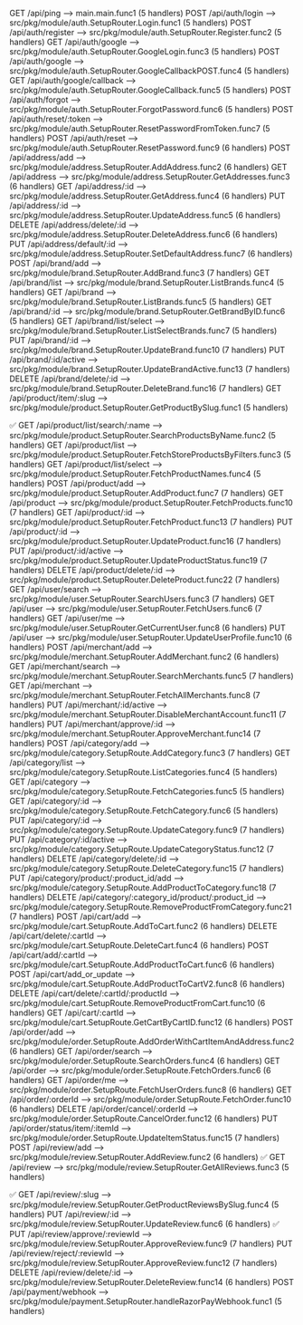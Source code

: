 GET    /api/ping                 --> main.main.func1 (5 handlers)
POST   /api/auth/login           --> src/pkg/module/auth.SetupRouter.Login.func1 (5 handlers)
POST   /api/auth/register        --> src/pkg/module/auth.SetupRouter.Register.func2 (5 handlers)
GET    /api/auth/google          --> src/pkg/module/auth.SetupRouter.GoogleLogin.func3 (5 handlers)
POST   /api/auth/google          --> src/pkg/module/auth.SetupRouter.GoogleCallbackPOST.func4 (5 handlers)
GET    /api/auth/google/callback --> src/pkg/module/auth.SetupRouter.GoogleCallback.func5 (5 handlers)
POST   /api/auth/forgot          --> src/pkg/module/auth.SetupRouter.ForgotPassword.func6 (5 handlers)
POST   /api/auth/reset/:token    --> src/pkg/module/auth.SetupRouter.ResetPasswordFromToken.func7 (5 handlers)
POST   /api/auth/reset           --> src/pkg/module/auth.SetupRouter.ResetPassword.func9 (6 handlers)
POST   /api/address/add          --> src/pkg/module/address.SetupRouter.AddAddress.func2 (6 handlers)
GET    /api/address              --> src/pkg/module/address.SetupRouter.GetAddresses.func3 (6 handlers)
GET    /api/address/:id          --> src/pkg/module/address.SetupRouter.GetAddress.func4 (6 handlers)
PUT    /api/address/:id          --> src/pkg/module/address.SetupRouter.UpdateAddress.func5 (6 handlers)
DELETE /api/address/delete/:id   --> src/pkg/module/address.SetupRouter.DeleteAddress.func6 (6 handlers)
PUT    /api/address/default/:id  --> src/pkg/module/address.SetupRouter.SetDefaultAddress.func7 (6 handlers)
POST   /api/brand/add            --> src/pkg/module/brand.SetupRouter.AddBrand.func3 (7 handlers)
GET    /api/brand/list           --> src/pkg/module/brand.SetupRouter.ListBrands.func4 (5 handlers)
GET    /api/brand                --> src/pkg/module/brand.SetupRouter.ListBrands.func5 (5 handlers)
GET    /api/brand/:id            --> src/pkg/module/brand.SetupRouter.GetBrandByID.func6 (5 handlers)
GET    /api/brand/list/select    --> src/pkg/module/brand.SetupRouter.ListSelectBrands.func7 (5 handlers)
PUT    /api/brand/:id            --> src/pkg/module/brand.SetupRouter.UpdateBrand.func10 (7 handlers)
PUT    /api/brand/:id/active     --> src/pkg/module/brand.SetupRouter.UpdateBrandActive.func13 (7 handlers)
DELETE /api/brand/delete/:id     --> src/pkg/module/brand.SetupRouter.DeleteBrand.func16 (7 handlers)
GET    /api/product/item/:slug   --> src/pkg/module/product.SetupRouter.GetProductBySlug.func1 (5 handlers)

✅ GET    /api/product/list/search/:name --> src/pkg/module/product.SetupRouter.SearchProductsByName.func2 (5 handlers)
GET    /api/product/list         --> src/pkg/module/product.SetupRouter.FetchStoreProductsByFilters.func3 (5 handlers)
GET    /api/product/list/select  --> src/pkg/module/product.SetupRouter.FetchProductNames.func4 (5 handlers)
POST   /api/product/add          --> src/pkg/module/product.SetupRouter.AddProduct.func7 (7 handlers)
GET    /api/product              --> src/pkg/module/product.SetupRouter.FetchProducts.func10 (7 handlers)
GET    /api/product/:id          --> src/pkg/module/product.SetupRouter.FetchProduct.func13 (7 handlers)
PUT    /api/product/:id          --> src/pkg/module/product.SetupRouter.UpdateProduct.func16 (7 handlers)
PUT    /api/product/:id/active   --> src/pkg/module/product.SetupRouter.UpdateProductStatus.func19 (7 handlers)
DELETE /api/product/delete/:id   --> src/pkg/module/product.SetupRouter.DeleteProduct.func22 (7 handlers)
GET    /api/user/search          --> src/pkg/module/user.SetupRouter.SearchUsers.func3 (7 handlers)
GET    /api/user                 --> src/pkg/module/user.SetupRouter.FetchUsers.func6 (7 handlers)
GET    /api/user/me              --> src/pkg/module/user.SetupRouter.GetCurrentUser.func8 (6 handlers)
PUT    /api/user                 --> src/pkg/module/user.SetupRouter.UpdateUserProfile.func10 (6 handlers)
POST   /api/merchant/add         --> src/pkg/module/merchant.SetupRouter.AddMerchant.func2 (6 handlers)
GET    /api/merchant/search      --> src/pkg/module/merchant.SetupRouter.SearchMerchants.func5 (7 handlers)
GET    /api/merchant             --> src/pkg/module/merchant.SetupRouter.FetchAllMerchants.func8 (7 handlers)
PUT    /api/merchant/:id/active  --> src/pkg/module/merchant.SetupRouter.DisableMerchantAccount.func11 (7 handlers)
PUT    /api/merchant/approve/:id --> src/pkg/module/merchant.SetupRouter.ApproveMerchant.func14 (7 handlers)
POST   /api/category/add         --> src/pkg/module/category.SetupRoute.AddCategory.func3 (7 handlers)
GET    /api/category/list        --> src/pkg/module/category.SetupRoute.ListCategories.func4 (5 handlers)
GET    /api/category             --> src/pkg/module/category.SetupRoute.FetchCategories.func5 (5 handlers)
GET    /api/category/:id         --> src/pkg/module/category.SetupRoute.FetchCategory.func6 (5 handlers)
PUT    /api/category/:id         --> src/pkg/module/category.SetupRoute.UpdateCategory.func9 (7 handlers)
PUT    /api/category/:id/active  --> src/pkg/module/category.SetupRoute.UpdateCategoryStatus.func12 (7 handlers)
DELETE /api/category/delete/:id  --> src/pkg/module/category.SetupRoute.DeleteCategory.func15 (7 handlers)
PUT    /api/category/product/:product_id/add --> src/pkg/module/category.SetupRoute.AddProductToCategory.func18 (7 handlers)
DELETE /api/category/:category_id/product/:product_id --> src/pkg/module/category.SetupRoute.RemoveProductFromCategory.func21 (7 handlers)
POST   /api/cart/add             --> src/pkg/module/cart.SetupRoute.AddToCart.func2 (6 handlers)
DELETE /api/cart/delete/:cartId  --> src/pkg/module/cart.SetupRoute.DeleteCart.func4 (6 handlers)
POST   /api/cart/add/:cartId     --> src/pkg/module/cart.SetupRoute.AddProductToCart.func6 (6 handlers)
POST   /api/cart/add_or_update   --> src/pkg/module/cart.SetupRoute.AddProductToCartV2.func8 (6 handlers)
DELETE /api/cart/delete/:cartId/:productId --> src/pkg/module/cart.SetupRoute.RemoveProductFromCart.func10 (6 handlers)
GET    /api/cart/:cartId         --> src/pkg/module/cart.SetupRoute.GetCartByCartID.func12 (6 handlers)
POST   /api/order/add            --> src/pkg/module/order.SetupRoute.AddOrderWithCartItemAndAddress.func2 (6 handlers)
GET    /api/order/search         --> src/pkg/module/order.SetupRoute.SearchOrders.func4 (6 handlers)
GET    /api/order                --> src/pkg/module/order.SetupRoute.FetchOrders.func6 (6 handlers)
GET    /api/order/me             --> src/pkg/module/order.SetupRoute.FetchUserOrders.func8 (6 handlers)
GET    /api/order/:orderId       --> src/pkg/module/order.SetupRoute.FetchOrder.func10 (6 handlers)
DELETE /api/order/cancel/:orderId --> src/pkg/module/order.SetupRoute.CancelOrder.func12 (6 handlers)
PUT    /api/order/status/item/:itemId --> src/pkg/module/order.SetupRoute.UpdateItemStatus.func15 (7 handlers)
POST   /api/review/add           --> src/pkg/module/review.SetupRouter.AddReview.func2 (6 handlers)
✅ GET    /api/review               --> src/pkg/module/review.SetupRouter.GetAllReviews.func3 (5 handlers)

✅ GET    /api/review/:slug         --> src/pkg/module/review.SetupRouter.GetProductReviewsBySlug.func4 (5 handlers)
PUT    /api/review/:id           --> src/pkg/module/review.SetupRouter.UpdateReview.func6 (6 handlers)
✅ PUT    /api/review/approve/:reviewId --> src/pkg/module/review.SetupRouter.ApproveReview.func9 (7 handlers)
PUT    /api/review/reject/:reviewId --> src/pkg/module/review.SetupRouter.ApproveReview.func12 (7 handlers)
DELETE /api/review/delete/:id    --> src/pkg/module/review.SetupRouter.DeleteReview.func14 (6 handlers)
POST   /api/payment/webhook      --> src/pkg/module/payment.SetupRouter.handleRazorPayWebhook.func1 (5 handlers)